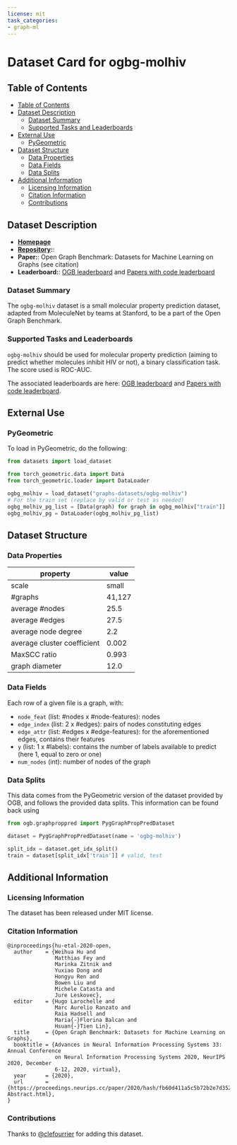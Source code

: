 ```yaml
---
license: mit
task_categories:
- graph-ml
---
```


# Dataset Card for ogbg-molhiv

## Table of Contents
- [Table of Contents](#table-of-contents)
- [Dataset Description](#dataset-description)
  - [Dataset Summary](#dataset-summary)
  - [Supported Tasks and Leaderboards](#supported-tasks-and-leaderboards)
- [External Use](#external-use)
  - [PyGeometric](#pygeometric)
- [Dataset Structure](#dataset-structure)
  - [Data Properties](#data-properties)
  - [Data Fields](#data-fields)
  - [Data Splits](#data-splits)
- [Additional Information](#additional-information)
  - [Licensing Information](#licensing-information)
  - [Citation Information](#citation-information)
  - [Contributions](#contributions)

## Dataset Description

- **[Homepage](https://ogb.stanford.edu/docs/graphprop/#ogbg-mol)**
- **[Repository](https://github.com/snap-stanford/ogb):**: 
- **Paper:**: Open Graph Benchmark: Datasets for Machine Learning on Graphs (see citation) 
- **Leaderboard:**: [OGB leaderboard](https://ogb.stanford.edu/docs/leader_graphprop/#ogbg-molhiv) and [Papers with code leaderboard](https://paperswithcode.com/sota/graph-property-prediction-on-ogbg-molhiv)

### Dataset Summary

The `ogbg-molhiv` dataset is a small molecular property prediction dataset, adapted from MoleculeNet by teams at Stanford, to be a part of the Open Graph Benchmark. 

### Supported Tasks and Leaderboards

`ogbg-molhiv` should be used for molecular property prediction (aiming to predict whether molecules inhibit HIV or not), a binary classification task. The score used is ROC-AUC.

The associated leaderboards are here: [OGB leaderboard](https://ogb.stanford.edu/docs/leader_graphprop/#ogbg-molhiv) and [Papers with code leaderboard](https://paperswithcode.com/sota/graph-property-prediction-on-ogbg-molhiv).

## External Use
### PyGeometric
To load in PyGeometric, do the following:

```python
from datasets import load_dataset

from torch_geometric.data import Data
from torch_geometric.loader import DataLoader

ogbg_molhiv = load_dataset("graphs-datasets/ogbg-molhiv")
# For the train set (replace by valid or test as needed)
ogbg_molhiv_pg_list = [Data(graph) for graph in ogbg_molhiv["train"]]
ogbg_molhiv_pg = DataLoader(ogbg_molhiv_pg_list)

```


## Dataset Structure

### Data Properties

| property | value |
|---|---|
| scale | small |
| #graphs | 41,127 |
| average #nodes | 25.5 |
| average #edges | 27.5 |
| average node degree | 2.2 | 
| average cluster coefficient | 0.002 | 
| MaxSCC ratio | 0.993 |
| graph diameter | 12.0 |

### Data Fields

Each row of a given file is a graph, with: 
- `node_feat` (list: #nodes x #node-features): nodes
- `edge_index` (list: 2 x #edges): pairs of nodes constituting edges
- `edge_attr` (list: #edges x #edge-features): for the aforementioned edges, contains their features
- `y` (list: 1 x #labels): contains the number of labels available to predict (here 1, equal to zero or one)
- `num_nodes` (int): number of nodes of the graph

### Data Splits

This data comes from the PyGeometric version of the dataset provided by OGB, and follows the provided data splits.
This information can be found back using
```python
from ogb.graphproppred import PygGraphPropPredDataset

dataset = PygGraphPropPredDataset(name = 'ogbg-molhiv')

split_idx = dataset.get_idx_split() 
train = dataset[split_idx['train']] # valid, test
```

## Additional Information

### Licensing Information
The dataset has been released under MIT license.

### Citation Information
```
@inproceedings{hu-etal-2020-open,
  author    = {Weihua Hu and
               Matthias Fey and
               Marinka Zitnik and
               Yuxiao Dong and
               Hongyu Ren and
               Bowen Liu and
               Michele Catasta and
               Jure Leskovec},
  editor    = {Hugo Larochelle and
               Marc Aurelio Ranzato and
               Raia Hadsell and
               Maria{-}Florina Balcan and
               Hsuan{-}Tien Lin},
  title     = {Open Graph Benchmark: Datasets for Machine Learning on Graphs},
  booktitle = {Advances in Neural Information Processing Systems 33: Annual Conference
               on Neural Information Processing Systems 2020, NeurIPS 2020, December
               6-12, 2020, virtual},
  year      = {2020},
  url       = {https://proceedings.neurips.cc/paper/2020/hash/fb60d411a5c5b72b2e7d3527cfc84fd0-Abstract.html},
}
```

### Contributions

Thanks to [@clefourrier](https://github.com/clefourrier) for adding this dataset.